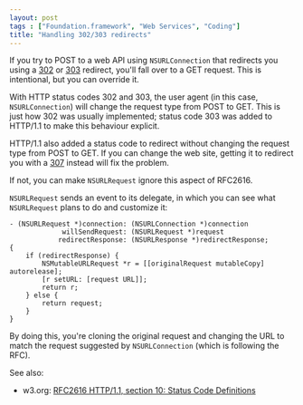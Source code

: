 ```yaml
---
layout: post
tags : ["Foundation.framework", "Web Services", "Coding"]
title: "Handling 302/303 redirects"
---
```

If you try to POST to a web API using `NSURLConnection` that redirects you using a [302](http://www.w3.org/Protocols/rfc2616/rfc2616-sec10.html#sec10.3.3) or [303](http://www.w3.org/Protocols/rfc2616/rfc2616-sec10.html#sec10.3.4) redirect, you'll fall over to a GET request. This is intentional, but you can override it.

<!--more-->

With HTTP status codes 302 and 303, the user agent (in this case, `NSURLConnection`) will change the request type from POST to GET. This is just how 302 was usually implemented; status code 303 was added to HTTP/1.1 to make this behaviour explicit.

HTTP/1.1 also added a status code to redirect without changing the request type from POST to GET. If you can change the web site, getting it to redirect you with a [307](http://www.w3.org/Protocols/rfc2616/rfc2616-sec10.html#sec10.3.8) instead will fix the problem.

If not, you can make `NSURLRequest` ignore this aspect of RFC2616.

`NSURLRequest` sends an event to its delegate, in which you can see what `NSURLRequest` plans to do and customize it:

    - (NSURLRequest *)connection: (NSURLConnection *)connection
                 willSendRequest: (NSURLRequest *)request
                redirectResponse: (NSURLResponse *)redirectResponse;
    {
        if (redirectResponse) {
            NSMutableURLRequest *r = [[originalRequest mutableCopy] autorelease];
            [r setURL: [request URL]];
            return r;
        } else {
            return request;
        }
    }

By doing this, you're cloning the original request and changing the URL to match the request suggested by `NSURLConnection` (which is following the RFC).

See also:

- w3.org: [RFC2616 HTTP/1.1, section 10: Status Code Definitions](http://www.w3.org/Protocols/rfc2616/rfc2616-sec10.html)
